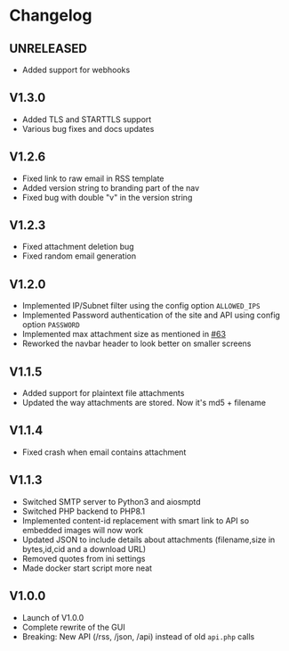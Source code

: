 # Changelog

## UNRELEASED
- Added support for webhooks

## V1.3.0
- Added TLS and STARTTLS support
- Various bug fixes and docs updates

## V1.2.6
- Fixed link to raw email in RSS template
- Added version string to branding part of the nav
- Fixed bug with double "v" in the version string

## V1.2.3
- Fixed attachment deletion bug
- Fixed random email generation

## V1.2.0
 - Implemented IP/Subnet filter using the config option `ALLOWED_IPS`
 - Implemented Password authentication of the site and API using config option `PASSWORD`
 - Implemented max attachment size as mentioned in [#63](https://github.com/HaschekSolutions/opentrashmail/issues/63)
 - Reworked the navbar header to look better on smaller screens

## V1.1.5
- Added support for plaintext file attachments
- Updated the way attachments are stored. Now it's md5 + filename

## V1.1.4
- Fixed crash when email contains attachment

## V1.1.3
- Switched SMTP server to Python3 and aiosmptd
- Switched PHP backend to PHP8.1
- Implemented content-id replacement with smart link to API so embedded images will now work
- Updated JSON to include details about attachments (filename,size in bytes,id,cid and a download URL)
- Removed quotes from ini settings
- Made docker start script more neat

## V1.0.0
- Launch of V1.0.0
- Complete rewrite of the GUI
- Breaking: New API (/rss, /json, /api) instead of old `api.php` calls
